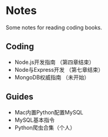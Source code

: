 # Notes
Some notes for reading coding books.

## Coding

- Node.js开发指南 （第四章结束）
- Node与Express开发 （第七章结束）
- MongoDB权威指南 （未开始）

## Guides

- Mac内置Python配置MySQL
- MySQL基本指令
- Python爬虫合集（个人）
